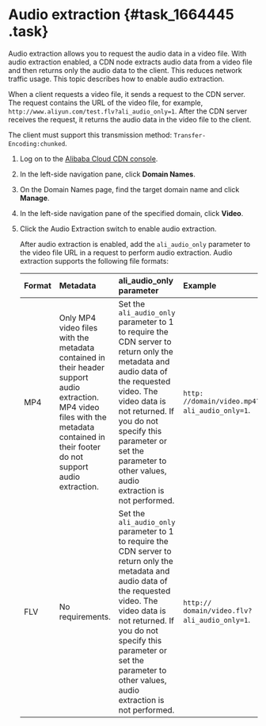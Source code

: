# Audio extraction {#task_1664445 .task}

Audio extraction allows you to request the audio data in a video file. With audio extraction enabled, a CDN node extracts audio data from a video file and then returns only the audio data to the client. This reduces network traffic usage. This topic describes how to enable audio extraction.

When a client requests a video file, it sends a request to the CDN server. The request contains the URL of the video file, for example, `http://www.aliyun.com/test.flv?ali_audio_only=1`. After the CDN server receives the request, it returns the audio data in the video file to the client.

The client must support this transmission method: `Transfer-Encoding:chunked`.

1.  Log on to the [Alibaba Cloud CDN console](https://partners-intl.aliyun.com/login-required#cdn).
2.  In the left-side navigation pane, click **Domain Names**.
3.  On the Domain Names page, find the target domain name and click **Manage**.
4.  In the left-side navigation pane of the specified domain, click **Video**.
5.  Click the Audio Extraction switch to enable audio extraction. 

    After audio extraction is enabled, add the `ali_audio_only` parameter to the video file URL in a request to perform audio extraction. Audio extraction supports the following file formats:

    |Format|Metadata|ali\_audio\_only parameter|Example|
    |:-----|:-------|:-------------------------|:------|
    |MP4|Only MP4 video files with the metadata contained in their header support audio extraction. MP4 video files with the metadata contained in their footer do not support audio extraction.|Set the `ali_audio_only` parameter to 1 to require the CDN server to return only the metadata and audio data of the requested video. The video data is not returned. If you do not specify this parameter or set the parameter to other values, audio extraction is not performed.|`http: //domain/video.mp4? ali_audio_only=1`.|
    |FLV|No requirements.|Set the `ali_audio_only` parameter to 1 to require the CDN server to return only the metadata and audio data of the requested video. The video data is not returned. If you do not specify this parameter or set the parameter to other values, audio extraction is not performed.|`http:// domain/video.flv? ali_audio_only=1`.|


